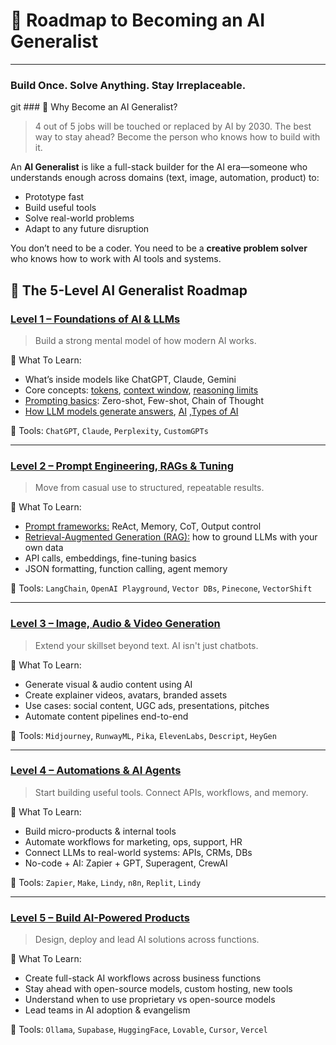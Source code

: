 # 🚀 Roadmap to Becoming an AI Generalist

---

### Build Once. Solve Anything. Stay Irreplaceable.

git ### 🎯 Why Become an AI Generalist?

> 4 out of 5 jobs will be touched or replaced by AI by 2030. The best way to stay ahead? Become the person who knows how to build with it.
> 

An **AI Generalist** is like a full-stack builder for the AI era—someone who understands enough across domains (text, image, automation, product) to:

- Prototype fast
- Build useful tools
- Solve real-world problems
- Adapt to any future disruption

You don’t need to be a coder. You need to be a **creative problem solver** who knows how to work with AI tools and systems.



## 🧠 The 5-Level AI Generalist Roadmap

### [**Level 1 – Foundations of AI & LLMs**](/Level-1.md)

> Build a strong mental model of how modern AI works.
> 

🔹 What To Learn:

- What’s inside models like ChatGPT, Claude, Gemini
- Core concepts: [tokens](/Level-1.md#tokens), [context window](/Level-1.md#context-window), [reasoning limits](/Level-1.md#reasoning-limits)
- [Prompting basics](/Level-1.md#prompting-basics-how-to-talk-to-robots): Zero-shot, Few-shot, Chain of Thought
- [How LLM models generate answers](/Level-1.md#how-llm-models-generate-answers), [AI](/Level-1.md#-what-is-ai-artificial-intelligence) ,[Types of AI](/Level-1.md#-types-of-ai)

🔧 Tools: `ChatGPT`, `Claude`, `Perplexity`, `CustomGPTs`

---

### [**Level 2 – Prompt Engineering, RAGs & Tuning**](/Level-2.md)

> Move from casual use to structured, repeatable results.
> 

🔹 What To Learn:

- [Prompt frameworks:](/Level-2.md#prompt-frameworks-super-instruction-manuals) ReAct, Memory, CoT, Output control
- [Retrieval-Augmented Generation (RAG):](/Level-2.md#retrieval-augmented-generation-rags-giving-the-robot-a-new-book) how to ground LLMs with your own data
- API calls, embeddings, fine-tuning basics
- JSON formatting, function calling, agent memory

🔧 Tools: `LangChain`, `OpenAI Playground`, `Vector DBs`, `Pinecone`, `VectorShift`

---

### [**Level 3 – Image, Audio & Video Generation**](/Level-3.md)

> Extend your skillset beyond text. AI isn't just chatbots.
> 

🔹 What To Learn:

- Generate visual & audio content using AI
- Create explainer videos, avatars, branded assets
- Use cases: social content, UGC ads, presentations, pitches
- Automate content pipelines end-to-end

🔧 Tools: `Midjourney`, `RunwayML`, `Pika`, `ElevenLabs`, `Descript`, `HeyGen`

---

### [**Level 4 – Automations & AI Agents**](/Level-4.md)

> Start building useful tools. Connect APIs, workflows, and memory.
> 

🔹 What To Learn:

- Build micro-products & internal tools
- Automate workflows for marketing, ops, support, HR
- Connect LLMs to real-world systems: APIs, CRMs, DBs
- No-code + AI: Zapier + GPT, Superagent, CrewAI

🔧 Tools: `Zapier`, `Make`, `Lindy`, `n8n`, `Replit`, `Lindy`

---

### [**Level 5 – Build AI-Powered Products**](/Level-5.md)

> Design, deploy and lead AI solutions across functions.
> 

🔹 What To Learn:

- Create full-stack AI workflows across business functions
- Stay ahead with open-source models, custom hosting, new tools
- Understand when to use proprietary vs open-source models
- Lead teams in AI adoption & evangelism

🔧 Tools: `Ollama`, `Supabase`, `HuggingFace`, `Lovable`, `Cursor`, `Vercel`